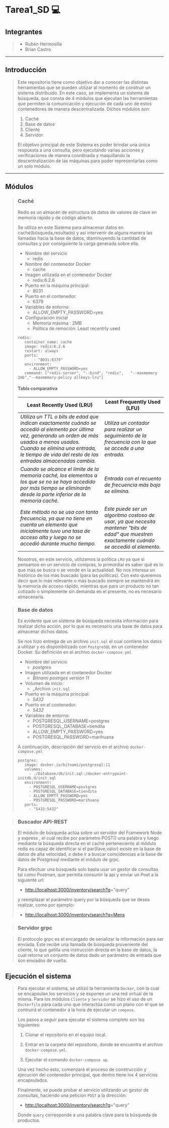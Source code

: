 # Tarea1_SD 💻

## __Integrantes__

>- Rubén Hermosilla
>- Brian Castro

___

## __Introducción__
>
> Este repositorio tiene como objetivo dar a conocer las distintas herramientas que se pueden utilizar al momento de construir un sistema distribuido. En este caso, se implementa un sistema de búsqueda, que consta de 4 módulos que ejecutan las herramientas que permiten la comunicación y ejecución de cada uno de estos contenedores de manera descentralizada. Díchos módulos son:
>
>1. Caché
>2. Base de datos
>3. Cliente
>4. Servidor
>
>El objetivo principal de este Sistema es poder brindar una única respuesta a una consulta, pero ejecutando varias acciones y verificaciones de manera coordinada y maquillando la descentralización de las máquinas para poder representarlas como un solo módulo.

___

## __Módulos__

>### __Caché__
>
>Redis es un almacén de estructura de datos de valores de clave en memoria rápido y de código abierto.
>
>Se utiliza en este Sistema para almacenar datos en caché(búsqueda,resultado) y así intervenir de alguna manera las llamadas hacia la base de datos, disminuyendo la cantidad de consultas y por consiguiente la carga generada sobre ella.
>
>
> - Nombre del servicio
>   - redis
> - Nombre del contenedor Docker
>   - cache
> - Imagen utilizada en el contenedor Docker
>   - redis:6.2.6
> - Puerto en la máquina principal:
>   - 8031
> - Puerto en el contenedor:
>   - 6379
> - Variables de entorno:
>   - ALLOW_EMPTY_PASSWORD=yes
> - Configuración inicial
>   - Memoria máxima : 2MB
>   - Política de remoción: Least recentrly used
>
>
> ```
>redis:
>    container_name: cache
>    image: redis:6.2.6
>    restart: always
>    ports:
>        - "8031:6379"
>    environment:
>      - ALLOW_EMPTY_PASSWORD=yes
>    command: ["redis-server", "--bind", "redis",   "--maxmemory 2mb","--maxmemory-policy allkeys-lru"]
>```
>
>#### __Tabla comparativa__
>
>| __Least Recently Used (LRU)__                                                                                                                                                                                                                          | __Least Frequently Used (LFU)__                                                                                                                 |
>------------------------------------------------------------------------------------------------------------------------------------------------------------------------------------------------------------------------------------------------------- |------------------------------------------------------------------------------------------------------------------------------------------------ |
>| _Utiliza un TTL o bits de edad que indican exactamente cuándo se accedió al elemento por última vez, generando un orden de más usados a menos usados. Cuando se elimina una entrada, le tiempo de vida del resto de las entradas almacenadas cambia._  | _Utiliza un contador para realizar un seguimiento de la frecuencia con la que se accede a una entrada._                                         |
>| _Cuando se alcance el límite de la memoria caché, los elementos a los que se no se haya accedido por más tiempo se eliminarán desde la parte inferior de la memoria caché._                                                                            | _Entrada con el recuento de frecuencia más bajo se elimina._                                                                                    |
>| _Este método no se usa con tanta frecuencia, ya que no tiene en cuenta un elemento que inicialmente tuvo una tasa de acceso alta y luego no se accedió durante mucho tiempo._                                                                          | _Este puede ser un algoritmo costoso de usar, ya que necesita mantener "bits de edad" que muestren exactamente cuándo se accedió al elemento._  |
>
> Nosotros, en este servicio, utilizamos la política `LRU` ya que si pensamos en un servicio de compras, lo primordial es saber qué es lo que más se busca o se vende en la actualidad. No nos interesa un histórico de los más buscado (para las políticas). Con esto queremos decir que lo más relevante o más buscado siempre se mantendrá en la memoria de acceso rápido, mientras que para un producto no tan cotizado o simplemente sin demanda en el presente, no es necesario almacenarla.

>### __Base de datos__
>
>Es evidente que un sistema de búsqueda necesita información para realizar dicha acción, por lo que es necesario una base de datos para almacenar dichos datos.
>
>Se nos hizo entrega de un archivo `init.sql` el cual contiene los datos a utilizar y es disponibilizado con `PostgreSQL` en un contenedor Docker.
> Su definición en el archivo `docker-compose.yml`
>
> - Nombre del servicio
>   - _postgres_
> - Imagen utilizada en el contenedor Docker
>   - _Bitnami postrges versión 11_
> - Volumen de inicio:
>   - _Archivo `init.sql`
> - Puerto en la máquina principal:
>   - _5432_
> - Puerto en el contenedor:
>   - _5432_
> - Variables de entorno:
>   - POSTGRESQL_USERNAME=postgres
>   - POSTGRESQL_DATABASE=tiendita
>   - ALLOW_EMPTY_PASSWORD=yes
>   - POSTGRESQL_PASSWORD=marihuana
>
> A continuación, descripción del servicio en el archivo `docker-compose.yml`
>
>```
>postgres:
>    image: docker.io/bitnami/postgresql:11
>    volumes:
>      - ./Database/db/init.sql:/docker-entrypoint-initdb.d/init.sql
>    environment:
>      - POSTGRESQL_USERNAME=postgres
>      - POSTGRESQL_DATABASE=tiendita
>      - ALLOW_EMPTY_PASSWORD=yes
>      - POSTGRESQL_PASSWORD=marihuana
>    ports:
>      - "5432:5432"
> ```

>### __Buscador API-REST__

>El módulo de búsqueda actúa sobre un servidor del Framework Node y express , el cuál recibe por parámetro POST() una palabra y luego mediante la búsqueda directa en el caché perteneciente al módulo redis es capaz de identificar si el par(llave,valor) existe en la base de datos de alta velocidad, o debe ir a buscar coincidencias a la base de datos de Postgresql mediante el módulo de grpc.
>
>Para efectuar una búsqueda solo basta usar un gestor de consultas tal como Postman, que permita consumir la api y enviar un Post a la siguiente url:
>
>- <http://localhost:3000/inventory/search?q>="query"
>
>y reemplazar el parámetro query por la búsqueda que se desea realizar, como por ejemplo:
>
>- <http://localhost:3000/inventory/search?q=Mens>
>

>### __Servidor grpc__

>El protocolo grpc es el encargado de serializar la información para ser enviada. Éste recibe una llamada de búsqueda proveniente del cliente, lo que gatilla una instrucción directa en la base de datos, la cual retorna un conjunto de datos dado un parámetro de entrada que son enviados de vuelta.

## __Ejecución el sistema__

>Para ejecutar el sistema, se utilizó la herramienta `Docker`, con la cual se encapsulan los servicios y se exponen un una red virtual de la misma.
>Para los módulos `Cliente` y `Servidor` se hizo el uso de un `Dockerfile` para cada uno que interactúa como un plano con el que se contruirá el contenedor a la hora de ejecutar un `compose`.
>
>Los pasos a seguir para ejecutar el sistema completo son los siguientes:
>
>   1. Clonar el repositorio en el equipo local.
>
>   2. Entrar en la carpeta del repositorio, donde se encuentra el archivo `docker-compose.yml`.
>
>   3. Ejecutar el comando `docker-compose up`.
>
>Una vez hecho esto, comenzará el proceso de construcción y ejecución del contenedor principal, que dentro tiene los 4 servicios encapsulados.
>
>Finalmente, se puede probar el servicio utilizando un gestor de consultas, haciendo una peticion `POST` a la dirección:
>
> - <http://localhost:3000/inventory/search?q>="query"
>
>Donde `query` corresponde a una palabra clave para la búsqueda de productos.
